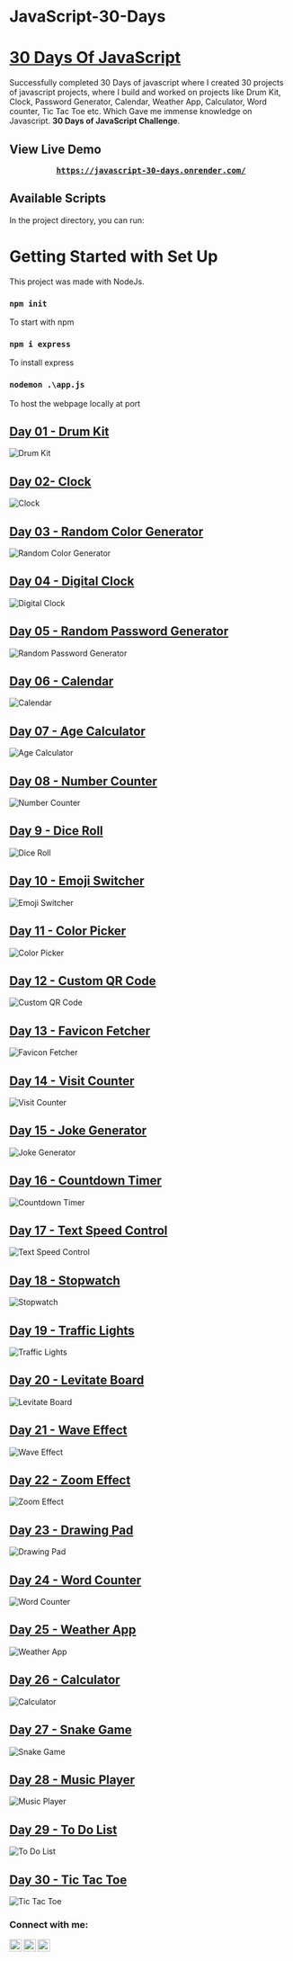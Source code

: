 # JavaScript-30-Days

# [30 Days Of JavaScript](https://javascript-30-days.onrender.com/)
Successfully completed 30 Days of javascript where I created 30 projects of javascript projects, where I build and worked on projects like Drum Kit, Clock, Password Generator, Calendar, Weather App, Calculator, Word counter, Tic Tac Toe etc. Which Gave me immense knowledge on Javascript. <b>30 Days of JavaScript Challenge</b>.

## View Live Demo
<pre><center><a href="https://javascript-30-days.onrender.com/"><b>https://javascript-30-days.onrender.com/</b></a></center></pre>

## Available Scripts

In the project directory, you can run:

# Getting Started with Set Up

This project was made with NodeJs.

### `npm init`

To start with npm

### `npm i express`

To install express

### `nodemon .\app.js`

To host the webpage locally at port

## [Day 01 - Drum Kit](https://rathi-30-days-of-javascript.onrender.com/01-Drum%20Kit/index.html)
![Drum Kit](https://github.com/ethicalADI/JavaScript-30-Days/blob/main/static/img/01.png)

## [Day 02- Clock](https://rathi-30-days-of-javascript.onrender.com/02-Clock/index.html)
![Clock](https://github.com/ethicalADI/JavaScript-30-Days/blob/main/static/img/02.png)

## [Day 03 - Random Color Generator](https://rathi-30-days-of-javascript.onrender.com/03-Random%20Color%20Generator/index.html)
![Random Color Generator](https://github.com/ethicalADI/JavaScript-30-Days/blob/main/static/img/03.png)

## [Day 04 - Digital Clock](https://rathi-30-days-of-javascript.onrender.com/04-Digital%20Clock/index.html)
![Digital Clock](https://github.com/ethicalADI/JavaScript-30-Days/blob/main/static/img/04.png)

## [Day 05 - Random Password Generator](https://rathi-30-days-of-javascript.onrender.com/05-Random%20Password%20Generator/index.html)
![Random Password Generator](https://github.com/ethicalADI/JavaScript-30-Days/blob/main/static/img/05.png)

## [Day 06 - Calendar](https://rathi-30-days-of-javascript.onrender.com/06-Calendar/index.html)
![Calendar](https://github.com/ethicalADI/JavaScript-30-Days/blob/main/static/img/06.png)

## [Day 07 - Age Calculator](https://rathi-30-days-of-javascript.onrender.com/07-Age%20Calculator/index.html)
![Age Calculator](https://github.com/ethicalADI/JavaScript-30-Days/blob/main/static/img/07.png)

## [Day 08 - Number Counter](https://rathi-30-days-of-javascript.onrender.com/08-Number%20Counter/index.html)
![Number Counter](https://github.com/ethicalADI/JavaScript-30-Days/blob/main/static/img/08.png)

## [Day 9 - Dice Roll](https://rathi-30-days-of-javascript.onrender.com/09-Dice%20Roll/index.html)
![Dice Roll](https://github.com/ethicalADI/JavaScript-30-Days/blob/main/static/img/09.png)

## [Day 10 - Emoji Switcher](https://rathi-30-days-of-javascript.onrender.com/10-Emoji%20Switcher/index.html)
![Emoji Switcher](https://github.com/ethicalADI/JavaScript-30-Days/blob/main/static/img/10.png)

## [Day 11 - Color Picker](https://rathi-30-days-of-javascript.onrender.com/11-Color%20Picker/index.html)
![Color Picker](https://github.com/ethicalADI/JavaScript-30-Days/blob/main/static/img/11.png)

## [Day 12 - Custom QR Code](https://rathi-30-days-of-javascript.onrender.com/12-Custom%20QR%20Code/index.html)
![Custom QR Code](https://github.com/ethicalADI/JavaScript-30-Days/blob/main/static/img/12.png)

## [Day 13 - Favicon Fetcher](https://rathi-30-days-of-javascript.onrender.com/13-Favicon%20Fetcher/index.html)
![Favicon Fetcher](https://github.com/ethicalADI/JavaScript-30-Days/blob/main/static/img/13.png)

## [Day 14 - Visit Counter](https://rathi-30-days-of-javascript.onrender.com/14-Visit%20Counter/index.html)
![Visit Counter](https://github.com/ethicalADI/JavaScript-30-Days/blob/main/static/img/14.png)

## [Day 15 - Joke Generator](https://rathi-30-days-of-javascript.onrender.com/15-Joke%20Generator/index.html)
![Joke Generator](https://github.com/ethicalADI/JavaScript-30-Days/blob/main/static/img/15.png)

## [Day 16 - Countdown Timer](https://rathi-30-days-of-javascript.onrender.com/16-Countdown%20Timer/index.html)
![Countdown Timer](https://github.com/ethicalADI/JavaScript-30-Days/blob/main/static/img/16.png)

## [Day 17 - Text Speed Control](https://rathi-30-days-of-javascript.onrender.com/17-Text%20Speed%20Control/index.html)
![Text Speed Control](https://github.com/ethicalADI/JavaScript-30-Days/blob/main/static/img/17.png)

## [Day 18 - Stopwatch](https://rathi-30-days-of-javascript.onrender.com/18-Stopwatch/index.html)
![Stopwatch](https://github.com/ethicalADI/JavaScript-30-Days/blob/main/static/img/18.png)

## [Day 19 - Traffic Lights](https://rathi-30-days-of-javascript.onrender.com/19-Traffic%20Lights/index.html)
![Traffic Lights](https://github.com/ethicalADI/JavaScript-30-Days/blob/main/static/img/19.png)

## [Day 20 - Levitate Board](https://rathi-30-days-of-javascript.onrender.com/20-Levitate%20Board/index.html)
![Levitate Board](https://github.com/ethicalADI/JavaScript-30-Days/blob/main/static/img/20.png)

## [Day 21 - Wave Effect](https://rathi-30-days-of-javascript.onrender.com/21-Wave%20Effect/index.html)
![Wave Effect](https://github.com/ethicalADI/JavaScript-30-Days/blob/main/static/img/21.png)

## [Day 22 - Zoom Effect](https://rathi-30-days-of-javascript.onrender.com/22-Zoom%20Effect/index.html)
![Zoom Effect](https://github.com/ethicalADI/JavaScript-30-Days/blob/main/static/img/22.png)

## [Day 23 - Drawing Pad](https://rathi-30-days-of-javascript.onrender.com/23-Drawing%20Pad/index.html)
![Drawing Pad](https://github.com/ethicalADI/JavaScript-30-Days/blob/main/static/img/23.png)

## [Day 24 - Word Counter](https://rathi-30-days-of-javascript.onrender.com/24-Word%20Counter/index.html)
![Word Counter](https://github.com/ethicalADI/JavaScript-30-Days/blob/main/static/img/24.png)

## [Day 25 - Weather App](https://rathi-30-days-of-javascript.onrender.com/25-Weather%20App/index.html)
![Weather App](https://github.com/ethicalADI/JavaScript-30-Days/blob/main/static/img/25.png)

## [Day 26 - Calculator](https://rathi-30-days-of-javascript.onrender.com/26-Calculator/index.html)
![Calculator](https://github.com/ethicalADI/JavaScript-30-Days/blob/main/static/img/26.png)

## [Day 27 - Snake Game](https://rathi-30-days-of-javascript.onrender.com/27-Snake%20Game/index.html)
![Snake Game](https://github.com/ethicalADI/JavaScript-30-Days/blob/main/static/img/27.png)

## [Day 28 - Music Player](https://rathi-30-days-of-javascript.onrender.com/28-Music%20Player/index.html)
![Music Player](https://github.com/ethicalADI/JavaScript-30-Days/blob/main/static/img/28.png)

## [Day 29 - To Do List](https://rathi-30-days-of-javascript.onrender.com/29-To%20Do%20List/index.html)
![To Do List](https://github.com/ethicalADI/JavaScript-30-Days/blob/main/static/img/29.png)

## [Day 30 - Tic Tac Toe](https://rathi-30-days-of-javascript.onrender.com/30-Tic%20Tac%20Toe/index.html)
![Tic Tac Toe](https://github.com/ethicalADI/JavaScript-30-Days/blob/main/static/img/30.png)

### Connect with me:

[<img align="left" alt="codeSTACKr.com" width="22px" src="https://img.icons8.com/?size=512&id=n9d0Hm43JCPK&format=png" />][website]
[<img align="left" alt="codeSTACKr | LinkedIn" width="22px" src="https://raw.githubusercontent.com/rahuldkjain/github-profile-readme-generator/master/src/images/icons/Social/linked-in-alt.svg" />][linkedin]
[<img align="left" alt="codeSTACKr | Instagram" width="22px" src="https://raw.githubusercontent.com/rahuldkjain/github-profile-readme-generator/master/src/images/icons/Social/instagram.svg" />][instagram]
<br />

[website]: https://ethicaladi.github.io/adityakumar-portfolio/
[instagram]: https://www.instagram.com/adikumar_11
[linkedin]: https://in.linkedin.com/in/aditya-kumar-76b58b225/
